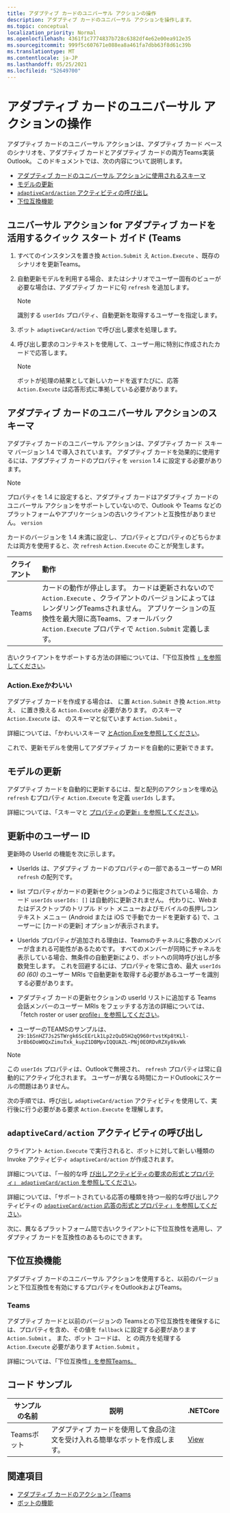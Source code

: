```yaml
---
title: アダプティブ カードのユニバーサル アクションの操作
description: アダプティブ カードのユニバーサル アクションを操作します。
ms.topic: conceptual
localization_priority: Normal
ms.openlocfilehash: 4361f1c7774837b728c6382df4e62e00ea912e35
ms.sourcegitcommit: 999f5c607671e088ea8a461fa7dbb63f8d61c39b
ms.translationtype: MT
ms.contentlocale: ja-JP
ms.lasthandoff: 05/25/2021
ms.locfileid: "52649700"
---
```

# <a name="work-with-universal-actions-for-adaptive-cards"></a>アダプティブ カードのユニバーサル アクションの操作

アダプティブ カードのユニバーサル アクションは、アダプティブ カード ベースのシナリオを、アダプティブ カードとアダプティブ カードの両方Teams実装Outlook。 このドキュメントでは、次の内容について説明します。

* [アダプティブ カードのユニバーサル アクションに使用されるスキーマ](#schema-for-universal-actions-for-adaptive-cards)
* [モデルの更新](#refresh-model)
* [`adaptiveCard/action` アクティビティの呼び出し](#adaptivecardaction-invoke-activity)
* [下位互換機能](#backward-compatibility)

## <a name="quick-start-guide-to-leverage-universal-actions-for-adaptive-cards-in-teams"></a>ユニバーサル アクション for アダプティブ カードを活用するクイック スタート ガイド (Teams

1. すべてのインスタンスを置き換 `Action.Submit` え `Action.Execute` 、既存のシナリオを更新Teams。
2. 自動更新モデルを利用する場合、またはシナリオでユーザー固有のビューが必要な場合は、アダプティブ カードに句 `refresh` を追加します。

    >[!NOTE]
    > 識別する `userIds` プロパティ、自動更新を取得するユーザーを指定します。

3. ボット `adaptiveCard/action` で呼び出し要求を処理します。
4. 呼び出し要求のコンテキストを使用して、ユーザー用に特別に作成されたカードで応答します。

    > [!NOTE]
    > ボットが処理の結果として新しいカードを返すたびに、応答 `Action.Execute` は応答形式に準拠している必要があります。

## <a name="schema-for-universal-actions-for-adaptive-cards"></a>アダプティブ カードのユニバーサル アクションのスキーマ

アダプティブ カードのユニバーサル アクションは、アダプティブ カード スキーマ バージョン 1.4 で導入されています。 アダプティブ カードを効果的に使用するには、アダプティブ カードのプロパティを `version` 1.4 に設定する必要があります。

> [!NOTE]
> プロパティを 1.4 に設定すると、アダプティブ カードはアダプティブ カードのユニバーサル アクションをサポートしていないので、Outlook や Teams などのプラットフォームやアプリケーションの古いクライアントと互換性がありません。 `version`

カードのバージョンを 1.4 未満に設定し、プロパティとプロパティのどちらかまたは両方を使用すると、次 `refresh` `Action.Execute` のことが発生します。

| クライアント | 動作 |
| :-- | :-- |
| Teams | カードの動作が停止します。 カードは更新されないので `Action.Execute` 、クライアントのバージョンによってはレンダリングTeamsされません。 アプリケーションの互換性を最大限に高Teams、フォールバック `Action.Execute` プロパティで `Action.Submit` 定義します。 |

古いクライアントをサポートする方法の詳細については、「下位互換性 [」を参照してください](#backward-compatibility)。

### <a name="actionexecute"></a>Action.Exeかわいい

アダプティブ カードを作成する場合は、 に置 `Action.Submit` き換 `Action.Http` え、 に置き換える `Action.Execute` 必要があります。 のスキーマ `Action.Execute` は、 のスキーマと似ています `Action.Submit` 。

詳細については、「かわいいスキーマ [ とAction.Exeを参照してください](/adaptive-cards/authoring-cards/universal-action-model#actionexecute)。

これで、更新モデルを使用してアダプティブ カードを自動的に更新できます。

## <a name="refresh-model"></a>モデルの更新

アダプティブ カードを自動的に更新するには、型と配列のアクションを埋め込 `refresh` むプロパティ `Action.Execute` を定義 `userIds` します。

詳細については、「スキーマと [プロパティの更新」を参照してください](/adaptive-cards/authoring-cards/universal-action-model#refresh-mechanism)。

## <a name="user-ids-in-refresh"></a>更新中のユーザー ID

更新時の UserId の機能を次に示します。

* UserIds は、アダプティブ カードのプロパティの一部であるユーザーの MRI `refresh` の配列です。

* list プロパティがカードの更新セクションのように指定されている場合、カード `userIds` `userIds: []` は自動的に更新されません。 代わりに、Webまたはデスクトップのトリプル ドット メニューおよびモバイルの長押しコンテキスト メニュー (Android または iOS で手動でカードを更新する) で、ユーザーに [カードの更新] オプションが表示されます。

* UserIds プロパティが追加される理由は、Teamsのチャネルに多数のメンバーが含まれる可能性があるためです。 すべてのメンバーが同時にチャネルを表示している場合、無条件の自動更新により、ボットへの同時呼び出しが多数発生します。 これを回避するには、プロパティを常に含め、最大 `userIds` *60 (60)* のユーザー MRIs で自動更新を取得する必要があるユーザーを識別する必要があります。

* アダプティブ カードの更新セクションの userId リストに追加する Teams 会話メンバーのユーザー MRIs をフェッチする方法の詳細については、「fetch roster or user [profile」を参照してください](/microsoftteams/platform/bots/how-to/get-teams-context?tabs=dotnet#fetch-the-roster-or-user-profile)。

* ユーザーのTEAMSのサンプルは、`29:1bSnHZ7Js2STWrgk6ScEErLk1Lp2zQuD5H2qQ960rtvstKp8tKLl-3r8b6DoW0QxZimuTxk_kupZ1DBMpvIQQUAZL-PNj0EORDvRZXy8kvWk`

> [!NOTE]
> この `userIds` プロパティは、Outlookで無視され、 `refresh` プロパティは常に自動的にアクティブ化されます。 ユーザーが異なる時間にカードOutlookにスケールの問題はありません。

次の手順では、呼び出し `adaptiveCard/action` アクティビティを使用して、実行後に行う必要がある要求 `Action.Execute` を理解します。

## <a name="adaptivecardaction-invoke-activity"></a>`adaptiveCard/action` アクティビティの呼び出し

クライアント `Action.Execute` で実行されると、ボットに対して新しい種類の Invoke アクティビティ `adaptiveCard/action` が作成されます。

詳細については、「一般的な呼 [び出しアクティビティの要求の形式とプロパティ」 `adaptiveCard/action` を参照してください](/adaptive-cards/authoring-cards/universal-action-model#request-format)。

詳細については、「サポートされている応答の種類を持つ一般的な呼び出しアクティビティの [ `adaptiveCard/action` 応答の形式とプロパティ」を参照してください](/adaptive-cards/authoring-cards/universal-action-model#response-format)。

次に、異なるプラットフォーム間で古いクライアントに下位互換性を適用し、アダプティブ カードを互換性のあるものにできます。

## <a name="backward-compatibility"></a>下位互換機能

アダプティブ カードのユニバーサル アクションを使用すると、以前のバージョンと下位互換性を有効にするプロパティをOutlookおよびTeams。

### <a name="teams"></a>Teams

アダプティブ カードと以前のバージョンの Teamsとの下位互換性を確保するには、プロパティを含め、その値を `fallback` に設定する必要があります `Action.Submit` 。 また、ボット コードは、 と の両方を処理する `Action.Execute` 必要があります `Action.Submit` 。

詳細については、「下位互換性[」を参照Teams。](/adaptive-cards/authoring-cards/universal-action-model#teams)

## <a name="code-sample"></a>コード サンプル

|サンプルの名前 | 説明 | .NETCore |
|----------------|-----------------|--------------|
| Teamsボット | アダプティブ カードを使用して食品の注文を受け入れる簡単なボットを作成します。 |[View](https://github.com/OfficeDev/Microsoft-Teams-Samples/tree/main/samples/bot-teams-catering/csharp)|

## <a name="see-also"></a>関連項目

* [アダプティブ カードのアクション (Teams](~/task-modules-and-cards/cards/cards-actions.md#adaptive-cards-actions)
* [ボットの機能](/azure/bot-service/bot-builder-basics?view=azure-bot-service-4.0&preserve-view=true)
